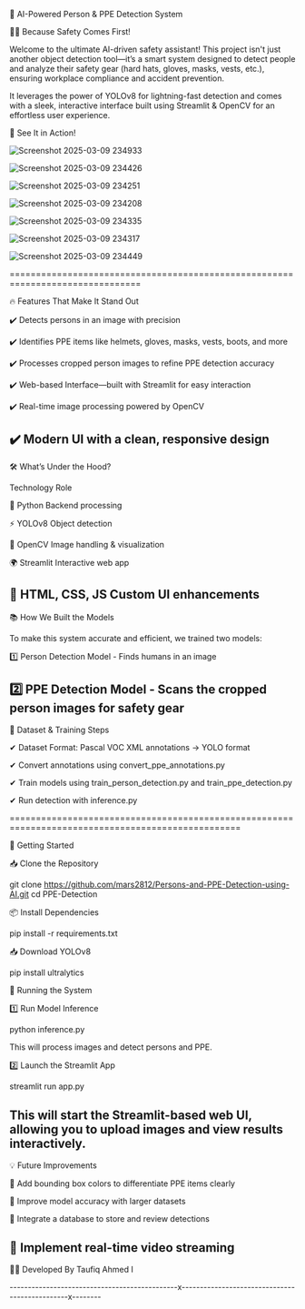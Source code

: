 🚀 AI-Powered Person & PPE Detection System

👷‍♂️ Because Safety Comes First!

Welcome to the ultimate AI-driven safety assistant! This project isn't just another object detection tool—it’s a smart system designed to detect people and analyze their safety gear (hard hats, gloves, masks, vests, etc.), ensuring workplace compliance and accident prevention.

It leverages the power of YOLOv8 for lightning-fast detection and comes with a sleek, interactive interface built using Streamlit & OpenCV for an effortless user experience.

📸 See It in Action!

![Screenshot 2025-03-09 234933](https://github.com/user-attachments/assets/2fcfe642-bbe6-4659-8e89-450887793dc1)

![Screenshot 2025-03-09 234426](https://github.com/user-attachments/assets/2e4d4f32-6669-404c-bd22-725fffa3b7bc)

![Screenshot 2025-03-09 234251](https://github.com/user-attachments/assets/55a6fc07-7baf-46bf-a4e6-a43bb955c7f2)

![Screenshot 2025-03-09 234208](https://github.com/user-attachments/assets/ad84fcf9-d847-4c26-8da9-a432fc5ad615)

![Screenshot 2025-03-09 234335](https://github.com/user-attachments/assets/4d663048-636e-4796-a6df-40096c54db43)

![Screenshot 2025-03-09 234317](https://github.com/user-attachments/assets/1af13be8-d001-432c-9c60-c119fc337773)


![Screenshot 2025-03-09 234449](https://github.com/user-attachments/assets/865e3d4a-3460-425f-84ea-da65bd371461)

===============================================================================

🔥 Features That Make It Stand Out

✔️ Detects persons in an image with precision

✔️ Identifies PPE items like helmets, gloves, masks, vests, boots, and more

✔️ Processes cropped person images to refine PPE detection accuracy

✔️ Web-based Interface—built with Streamlit for easy interaction

✔️ Real-time image processing powered by OpenCV

✔️ Modern UI with a clean, responsive design
-------------------------------------------------------------------------------------------

🛠️ What’s Under the Hood?

Technology	Role

🐍 Python	Backend processing

⚡ YOLOv8	Object detection

🎥 OpenCV	Image handling & visualization

🌍 Streamlit	Interactive web app

🎨 HTML, CSS, JS	Custom UI enhancements
------------------------------------------------------------------------------------------------

📚 How We Built the Models

To make this system accurate and efficient, we trained two models:

1️⃣ Person Detection Model - Finds humans in an image

2️⃣ PPE Detection Model - Scans the cropped person images for safety gear
-------------------------------------------------------------------------------------------------

📌 Dataset & Training Steps

✔ Dataset Format: Pascal VOC XML annotations → YOLO format

✔ Convert annotations using convert_ppe_annotations.py

✔ Train models using train_person_detection.py and train_ppe_detection.py

✔ Run detection with inference.py

==================================================================================================

🚀 Getting Started

📥 Clone the Repository

git clone https://github.com/mars2812/Persons-and-PPE-Detection-using-AI.git
cd PPE-Detection

📦 Install Dependencies

pip install -r requirements.txt

📥 Download YOLOv8

pip install ultralytics

🎯 Running the System

1️⃣ Run Model Inference

python inference.py

This will process images and detect persons and PPE.

2️⃣ Launch the Streamlit App

streamlit run app.py

This will start the Streamlit-based web UI, allowing you to upload images and view results interactively.
----------------------------------------------------------------------------------------------------

💡 Future Improvements

🔹 Add bounding box colors to differentiate PPE items clearly

🔹 Improve model accuracy with larger datasets

🔹 Integrate a database to store and review detections

🔹 Implement real-time video streaming
---------------------------------------------------------------------------------------------------
👨‍💻 Developed By
Taufiq Ahmed I

----------------------------------------------x-----------------------------------------------x--------
